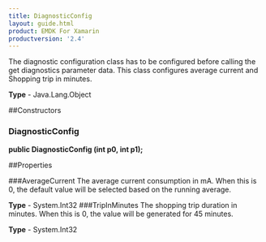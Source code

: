 ```yaml
---
title: DiagnosticConfig
layout: guide.html
product: EMDK For Xamarin
productversion: '2.4'
---
```

The diagnostic configuration class has to be configured before calling the get diagnostics parameter data. This class configures average current and Shopping trip in minutes.

**Type** - Java.Lang.Object

##Constructors
### DiagnosticConfig 
**public DiagnosticConfig (int p0, int p1);**

##Properties

###AverageCurrent
The average current consumption in mA. When this is 0, the default value will be selected based on the running average.


**Type** - System.Int32
###TripInMinutes
The shopping trip duration in minutes. When this is 0, the value will be generated for 45 minutes.

**Type** - System.Int32






